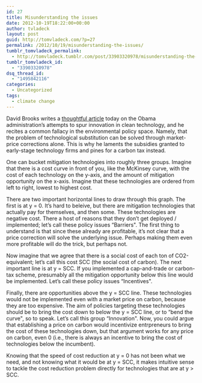 ```yaml
---
id: 27
title: Misunderstanding the issues
date: 2012-10-19T18:22:00+00:00
author: tvladeck
layout: post
guid: http://tomvladeck.com/?p=27
permalink: /2012/10/19/misunderstanding-the-issues/
tumblr_tomvladeck_permalink:
  - http://tomvladeck.tumblr.com/post/33903320978/misunderstanding-the-issues
tumblr_tomvladeck_id:
  - "33903320978"
dsq_thread_id:
  - "1495842116"
categories:
  - Uncategorized
tags:
  - climate change
---
```

<p>David Brooks writes a <a href="http://www.nytimes.com/2012/10/19/opinion/brooks-a-sad-green-story.html?src=me&amp;ref=general&amp;_r=0">thoughtful article</a> today on the Obama administration&#8217;s attempts to spur innovation in clean technology, and he recites a common fallacy in the environmental policy space. Namely, that the problem of technological substitution can be solved through market-price corrections alone. This is why he laments the subsidies granted to early-stage technology firms and pines for a carbon tax instead. </p>
<p>One can bucket mitigation technologies into roughly three groups. Imagine that there is a cost curve in front of you, like the McKinsey curve, with the cost of each technology on the y-axis, and the amount of mitigation opportunity on the x-axis. Imagine that these technologies are ordered from left to right, lowest to highest cost.</p>
<p>There are two important horizontal lines to draw through this graph. The first is at y = 0. It&#8217;s hard to beleive, but there are mitigation technologies that actually pay for themselves, and then some. These technologies are negative cost. There a host of reasons that they don&#8217;t get deployed / implemented; let&#8217;s call these policy issues &#8220;Barriers". The first thing to understand is that since these already are profitable, it&#8217;s not clear that a price correction will solve the underlying issue. Perhaps making them even more profitable will do the trick, but perhaps not.</p>
<p>Now imagine that we agree that there is a social cost of each ton of CO2-equivalent; let&#8217;s call this cost SCC (the social cost of carbon). The next important line is at y = SCC. If you implemented a cap-and-trade or carbon-tax scheme, presumably all the mitigation opportunity below this line would be implemented. Let&#8217;s call these policy issues &#8220;Incentives". </p>
<p>Finally, there are opportunities above the y = SCC line. These technologies would not be implemented even with a market price on carbon, because they are too expensive. The aim of policies targeting these technologies should be to bring the cost down to below the y = SCC line, or to &#8220;bend the curve", so to speak. Let&#8217;s call this group &#8220;Innovation". Now, you could argue that establishing a price on carbon would incentivize entrpreneurs to bring the cost of these technologies down, but that argument works for any price on carbon, even 0 (i.e., there is always an incentive to bring the cost of technologies below the incumbent).</p>
<p>Knowing that the speed of cost reduction at y = 0 has not been what we need, and not knowing what it would be at y = SCC, it makes intuitive sense to tackle the cost reduction problem directly for technologies that are at y &gt; SCC. </p>